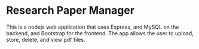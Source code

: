 # Research Paper Manager 

This is a nodejs web application that uses Express, and MySQL on the backend, and Bootstrap for the frontend. The app allows the user to upload, store, delete, and view pdf files.
